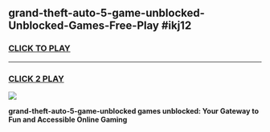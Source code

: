 
## grand-theft-auto-5-game-unblocked-Unblocked-Games-Free-Play #ikj12
<h3>
<a href="https://us.freeplayer.one?title=grand-theft-auto-5-game-unblocked&ref=9M">CLICK TO PLAY</a></h3>
<hr>

<h3>
<a href="https://us.freeplayer.one?title=grand-theft-auto-5-game-unblocked&ref=9M">CLICK 2 PLAY</a>
  
</h3>

<a href="https://us.freeplayer.one?title=grand-theft-auto-5-game-unblocked&ref=9M"><img src="https://clearcache.store/games.png"></a>


**grand-theft-auto-5-game-unblocked games unblocked: Your Gateway to Fun and Accessible Online Gaming**
